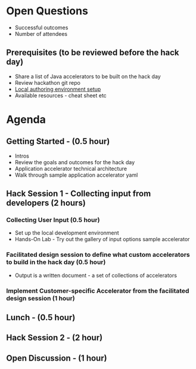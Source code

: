 # Open Questions
* Successful outcomes
* Number of attendees

## Prerequisites (to be reviewed before the hack day)	
* Share a list of Java accelerators to be built on the hack day
* Review hackathon git repo
* [Local authoring environment setup](local-authoring.md)
* Available resources - cheat sheet etc	

# Agenda
## Getting Started - (0.5 hour)
* Intros
* Review the goals and outcomes for the hack day
* Application accelerator technical architecture 
* Walk through sample application accelerator yaml
## Hack Session 1 - Collecting input from developers (2 hours)
### Collecting User Input (0.5 hour)
* Set up the local development environment
* Hands-On Lab - Try out the gallery of input options sample accelerator
### Facilitated design session to define what custom accelerators to build in the hack day (0.5 hour)
* Output is a written document - a set of collections of accelerators
### Implement Customer-specific Accelerator from the facilitated design session (1 hour)
## Lunch - (0.5 hour)
## Hack Session 2 - (2 hour)
### 
## Open Discussion - (1 hour)
